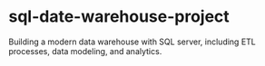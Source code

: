 # sql-date-warehouse-project
Building a modern data warehouse with SQL server, including ETL processes, data modeling, and analytics.
